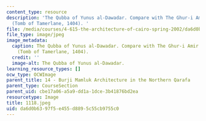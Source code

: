 ```yaml
---
content_type: resource
description: 'The Qubba of Yunus al-Dawadar. Compare with The Ghur-i Amir in Samarqand
  (Tomb of Tamerlane, 1404). '
file: /media/courses/4-615-the-architecture-of-cairo-spring-2002/da6d0b6397f5e455d8895c55cb9755c0_1118.jpeg
file_type: image/jpeg
image_metadata:
  caption: The Qubba of Yunus al-Dawadar. Compare with The Ghur-i Amir in Samarqand
    (Tomb of Tamerlane, 1404).
  credit: ''
  image-alt: The Qubba of Yunus al-Dawadar.
learning_resource_types: []
ocw_type: OCWImage
parent_title: 14 - Burji Mamluk Architecture in the Northern Qarafa
parent_type: CourseSection
parent_uid: cbe17a06-a5a9-dd1a-1dce-3b41876bd2ea
resourcetype: Image
title: 1118.jpeg
uid: da6d0b63-97f5-e455-d889-5c55cb9755c0
---
```

